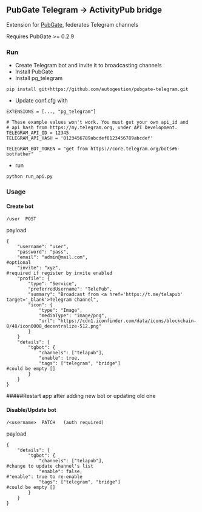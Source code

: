 ## PubGate Telegram -> ActivityPub bridge
Extension for [PubGate](https://github.com/autogestion/pubgate), federates Telegram channels

Requires PubGate >= 0.2.9
### Run
 - Create Telegram bot and invite it to broadcasting channels
 - Install PubGate
 - Install pg_telegram
 ```
 pip install git+https://github.com/autogestion/pubgate-telegram.git

```
 - Update conf.cfg with
```
EXTENSIONS = [..., "pg_telegram"]

# These example values won't work. You must get your own api_id and
# api_hash from https://my.telegram.org, under API Development.
TELEGRAM_API_ID = 12345
TELEGRAM_API_HASH = '0123456789abcdef0123456789abcdef'

TELEGRAM_BOT_TOKEN = "get from https://core.telegram.org/bots#6-botfather"
```
 - run
```
python run_api.py

```


### Usage

#### Create bot
```
/user  POST
```
payload
```
{
	"username": "user",
	"password": "pass",
	"email": "admin@mail.com",                                     #optional
	"invite": "xyz",                                               #required if register by invite enabled
	"profile": {
		"type": "Service",
		"preferredUsername": "TelePub",
		"summary": "Broadcast from <a href='https://t.me/telapub' target='_blank'>Telegram channel",
	    "icon": {
	        "type": "Image",
	        "mediaType": "image/png",
	        "url": "https://cdn1.iconfinder.com/data/icons/blockchain-8/48/icon0008_decentralize-512.png"
	    }
	}
	"details": {
		"tgbot": {
			"channels": ["telapub"],
			"enable": true,
			"tags": ["telegram", "bridge"]                                #could be empty []
		}
	}
}
```

#####Restart app after adding new bot or updating old one


#### Disable/Update bot
```
/<username>  PATCH   (auth required)
```
payload
```
{
    "details": {
        "tgbot": {
            "channels": ["telapub"],                                      #change to update channel's list
            "enable": false,                                              #"enable": true to re-enable
			"tags": ["telegram", "bridge"]                                 #could be empty []
        }
    }
}
```
